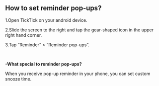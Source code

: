 ## How to set reminder pop-ups?
1.Open TickTick on your android device.

2.Slide the screen to the right and tap the gear-shaped icon in the upper right hand corner.

3.Tap “Reminder” > “Reminder pop-ups”.

<br />

**-What special to reminder pop-ups?**

When you receive pop-up reminder in your phone, you can set custom snooze time.  





